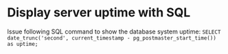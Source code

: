 # Display server uptime with SQL

Issue following SQL command to show the database system uptime:
`SELECT date_trunc('second', current_timestamp - pg_postmaster_start_time()) as uptime;`
